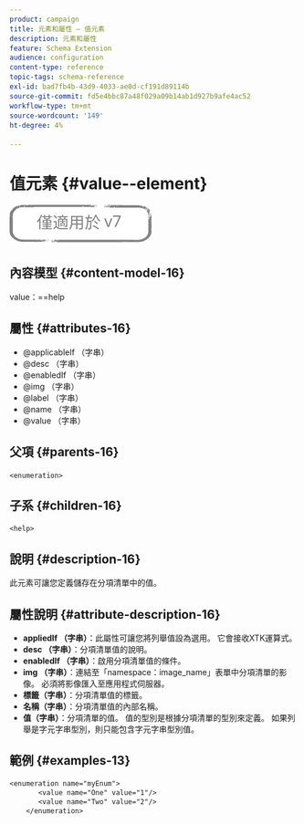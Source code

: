 ```yaml
---
product: campaign
title: 元素和屬性 — 值元素
description: 元素和屬性
feature: Schema Extension
audience: configuration
content-type: reference
topic-tags: schema-reference
exl-id: bad7fb4b-43d9-4033-ae0d-cf191d89114b
source-git-commit: fd5e4bbc87a48f029a09b14ab1d927b9afe4ac52
workflow-type: tm+mt
source-wordcount: '149'
ht-degree: 4%

---
```


# 值元素 {#value--element}

![](../../../assets/v7-only.svg)

## 內容模型 {#content-model-16}

value：==help

## 屬性 {#attributes-16}

* @applicableIf （字串）
* @desc （字串）
* @enabledIf （字串）
* @img （字串）
* @label （字串）
* @name （字串）
* @value （字串）

## 父項 {#parents-16}

`<enumeration>`

## 子系 {#children-16}

`<help>`

## 說明 {#description-16}

此元素可讓您定義儲存在分項清單中的值。

## 屬性說明 {#attribute-description-16}

* **appliedIf （字串）**：此屬性可讓您將列舉值設為選用。 它會接收XTK運算式。
* **desc （字串）**：分項清單值的說明。
* **enabledIf （字串）**：啟用分項清單值的條件。
* **img （字串）**：連結至「namespace：image_name」表單中分項清單的影像。 必須將影像匯入至應用程式伺服器。
* **標籤（字串）**：分項清單值的標籤。
* **名稱（字串）**：分項清單值的內部名稱。
* **值（字串）**：分項清單的值。 值的型別是根據分項清單的型別來定義。 如果列舉是字元字串型別，則只能包含字元字串型別值。

## 範例 {#examples-13}

```
<enumeration name="myEnum">
       <value name="One" value="1"/>
       <value name="Two" value="2"/>
    </enumeration>
```
